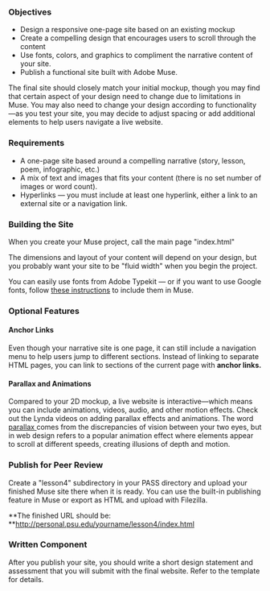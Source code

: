 ### Objectives

* Design a responsive one-page site based on an existing mockup
* Create a compelling design that encourages users to scroll through the content
* Use fonts, colors, and graphics to compliment the narrative content of your site. 
* Publish a functional site built with Adobe Muse. 

The final site should closely match your initial mockup, though you may find that certain aspect of your design need to change due to limitations in Muse. You may also need to change your design according to functionality—as you test your site, you may decide to adjust spacing or add additional elements to help users navigate a live website. 

### Requirements

* A one-page site based around a compelling narrative \(story, lesson, poem, infographic, etc.\)
* A mix of text and images that fits your content \(there is no set number of images or word count\). 
* Hyperlinks — you must include at least one hyperlink, either a link to an external site or a navigation link.

### Building the Site

When you create your Muse project, call the main page "index.html"

The dimensions and layout of your content will depend on your design, but you probably want your site to be "fluid width" when you begin the project. 

You can easily use fonts from Adobe Typekit — or if you want to use Google fonts, follow [these instructions](http://kb.musethemes.com/article/78-using-google-fonts-inside-muse) to include them in Muse. 

### Optional Features

#### Anchor Links

Even though your narrative site is one page, it can still include a navigation menu to help users jump to different sections. Instead of linking to separate HTML pages, you can link to sections of the current page with **anchor links.**

#### Parallax and Animations 

Compared to your 2D mockup, a live website is interactive—which means you can include animations, videos, audio, and other motion effects. Check out the Lynda videos on adding parallax effects and animations. The word [parallax ](https://en.wikipedia.org/wiki/Parallax)comes from the discrepancies of vision between your two eyes, but in web design refers to a popular animation effect where elements appear to scroll at different speeds, creating illusions of depth and motion. 

### Publish for Peer Review

Create a "lesson4" subdirectory in your PASS directory and upload your finished Muse site there when it is ready. You can use the built-in publishing feature in Muse or export as HTML and upload with Filezilla. 

**The finished URL should be: **http://personal.psu.edu/yourname/lesson4/index.html

### Written Component

After you publish your site, you should write a short design statement and assessment that you will submit with the final website. Refer to the template for details. 







